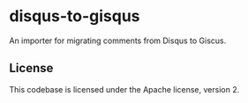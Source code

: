# disqus-to-gisqus

An importer for migrating comments from Disqus to Giscus.

## License

This codebase is licensed under the Apache license, version 2.
